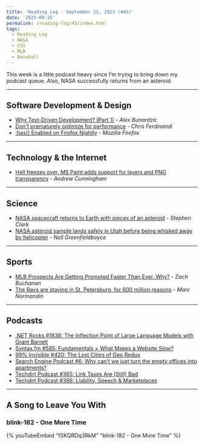 ```yaml
---
title: 'Reading Log - September 25, 2023 (#45)'
date: '2023-09-25'
permalink: /reading-log/45/index.html
tags:
  - Reading Log
  - NASA
  - CSS
  - MLB
  - Baseball
---
```


This week is a little podcast heavy since I'm trying to bring down my podcast queue. Also, NASA successfully returns from an asteroid.
<!-- excerpt -->

---

## Software Development & Design

- [Why Test-Driven Development? (Part 1)](https://www.red-gate.com/simple-talk/devops/testing/why-test-driven-development-part-1/) - *Alex Bunardzic*
- [Don't prematurely optimize for performance](https://gomakethings.com/dont-prematurely-optimize-for-performance/) - *Chris Ferdinandi*
- [:has() Enabled on Firefox Nightly](https://bugzilla.mozilla.org/show_bug.cgi?id=1853701) - *Mozilla Firefox*

---

## Technology & the Internet

- [Hell freezes over, MS Paint adds support for layers and PNG transparency](https://arstechnica.com/gadgets/2023/09/hell-freezes-over-ms-paint-adds-support-for-layers-and-png-transparency/) - *Andrew Cunningham*

---

## Science

- [NASA spacecraft returns to Earth with pieces of an asteroid](https://arstechnica.com/space/2023/09/nasa-spacecraft-returns-to-earth-with-pieces-of-an-asteroid/) - *Stephen Clark*
- [NASA asteroid sample lands safely in Utah before being whisked away by helicopter](https://www.npr.org/2023/09/24/1201386042/watch-live-nasa-sends-an-asteroid-sample-back-to-earth) - *Nell Greenfieldboyce*

---

## Sports

- [MLB Prospects Are Getting Promoted Faster Than Ever. Why?](https://defector.com/mlb-prospects-are-getting-promoted-faster-than-ever-why) - *Zach Buchanan*
- [The Rays are staying in St. Petersburg, for 600 million reasons](https://www.marcnormandin.com/2023/09/20/tampa-bay-rays-stadium-st-petersburg/) - *Marc Normandin*

---

## Podcasts

- [.NET Rocks #1836: The Inflection Point of Large Language Models with Grant Barrett](https://www.dotnetrocks.com/details/1836)
- [Syntax.fm #585: Fundamentals × What Makes a Website Slow?](https://syntax.fm/show/585/fundamentals-what-makes-a-website-slow)
- [99% Invisible #420: The Lost Cities of Geo Redux](https://99percentinvisible.org/episode/lost-cities-of-geo-game-over-redux/)
- [Search Engine Podcast #6: Why can’t we just turn the empty offices into apartments?](https://www.audacy.com/podcast/search-engine-c67a8/episodes/why-cant-we-just-turn-the-empty-offices-into-apartments-33d9e)
- [Techdirt Podcast #365: Link Taxes Are (Still) Bad](https://www.techdirt.com/2023/09/12/techdirt-podcast-episode-365-link-taxes-are-still-bad/)
- [Techdirt Podcast #366: Liability, Speech & Marketplaces](https://www.techdirt.com/2023/09/19/techdirt-podcast-episode-366-liability-speech-marketplaces/)

---

## A Song to Leave You With

### blink-182 - One More Time

{% youTubeEmbed "fSKQRDq3RkM" "blink-182 - One More Time" %}
